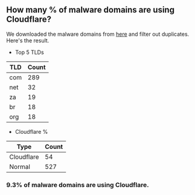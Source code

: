 ## How many % of malware domains are using Cloudflare?


We downloaded the malware domains from [here](https://urlhaus.abuse.ch) and filter out duplicates.
Here's the result.


[//]: # (start replacement)


- Top 5 TLDs

| TLD | Count |
| --- | --- |
| com | 289 |
| net | 32 |
| za | 19 |
| br | 18 |
| org | 18 |


- Cloudflare %

| Type | Count |
| --- | --- |
| Cloudflare | 54 |
| Normal | 527 |


### 9.3% of malware domains are using Cloudflare.